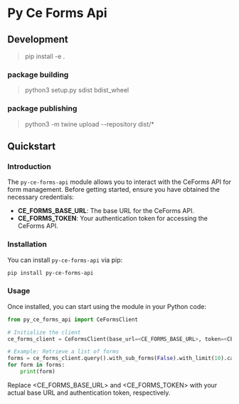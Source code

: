 # Py Ce Forms Api

## Development

 > pip install -e .

### package building

 > python3 setup.py sdist bdist_wheel

### package publishing

 > python3 -m twine upload --repository <repository> dist/*

## Quickstart

### Introduction

The `py-ce-forms-api` module allows you to interact with the CeForms API for form management. Before getting started, ensure you have obtained the necessary credentials:

- **CE_FORMS_BASE_URL**: The base URL for the CeForms API.
- **CE_FORMS_TOKEN**: Your authentication token for accessing the CeForms API.
 
### Installation

You can install `py-ce-forms-api` via pip:

```bash
pip install py-ce-forms-api
```

### Usage

Once installed, you can start using the module in your Python code:

```python
from py_ce_forms_api import CeFormsClient

# Initialize the client
ce_forms_client = CeFormsClient(base_url=<CE_FORMS_BASE_URL>, token=<CE_FORMS_TOKEN>)

# Example: Retrieve a list of forms
forms = ce_forms_client.query().with_sub_forms(False).with_limit(10).call()
for form in forms:
    print(form)
```

Replace <CE_FORMS_BASE_URL> and <CE_FORMS_TOKEN> with your actual base URL and authentication token, respectively.
